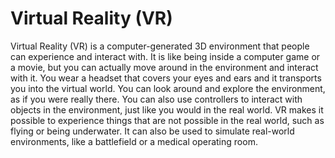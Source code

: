 # Virtual Reality (VR)

Virtual Reality (VR) is a computer-generated 3D environment that people can experience and interact with. It is like being inside a computer game or a movie, but you can actually move around in the environment and interact with it. You wear a headset that covers your eyes and ears and it transports you into the virtual world. You can look around and explore the environment, as if you were really there. You can also use controllers to interact with objects in the environment, just like you would in the real world. VR makes it possible to experience things that are not possible in the real world, such as flying or being underwater. It can also be used to simulate real-world environments, like a battlefield or a medical operating room.
